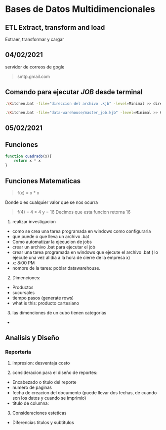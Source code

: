 # Bases de Datos Multidimencionales

## ETL Extract, transform and load 
Extraer, transformar y cargar
## 04/02/2021
servidor de correos de gogle 
> smtp.gmail.com

## Comando para ejecutar *JOB* desde terminal 

```bash
.\Kitchen.bat -file="direccion del archivo .kjb" -level=Minimal >> direccion de el archivo donde se desea tener el registrolog.txt
```

```bash
.\Kitchen.bat -file="data-warehouse/master_job.kjb" -level=Minimal >> C:\Data_integration\data-warehouse\log.txt
```
## 05/02/2021

## Funciones
```javascript
function cuadrado(x){
    return x * x 
}
```
## Funciones Matematicas
> f(x) = x * x

Donde x es cualquier valor que se nos ocurra
> f(4) = 4 * 4
> y = 16
Decimos que esta funcion retorna 16

1. realizar investigacion
- como se crea una tarea programada en windows como configurarla
- que puede o que lleva un archivo .bat
- Como automatizar la ejecucion de jobs
- crear un archivo .bat para ejecutar el job
- crear una tarea programada en windows que ejecute el archivo .bat ( lo ejecute una vez al dia a la hora de cierre de la empresa x)
- x: 8:00 PM 
- nombre de la tarea: poblar datawarehouse. 
2. Dimenciones:
- Productos
- sucursales
- tiempo pasos (generate rows)
- what is this: producto cartesiano 
3. las dimenciones de un cubo tienen categorias
- 
## Analisis y Diseño 

### Reporteria 
1. impresion: desventaja costo

2. consideracion para el diseño de reportes:
- Encabezado o titulo del reporte
- numero de paginas
- fecha de creacion del documento (puede llevar dos fechas, de cuando son los datos y cuando se imprimio)
- titulo de columna:  
3. Consideraciones esteticas 
- Diferencias titulos y subtitulos
